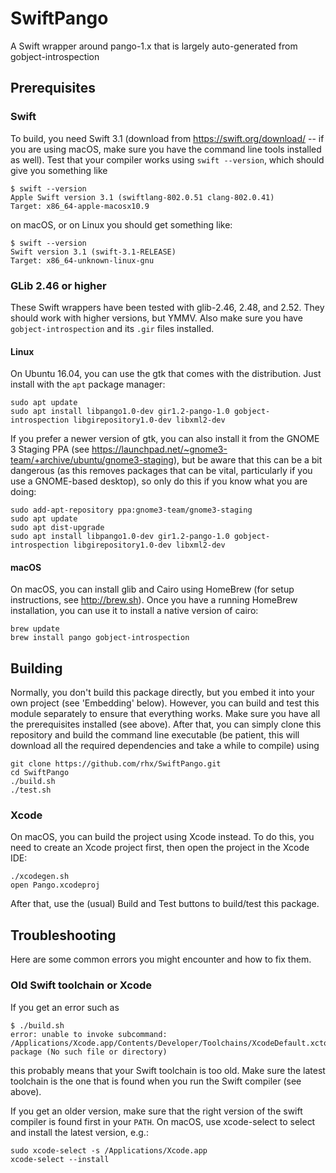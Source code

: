 # SwiftPango
A Swift wrapper around pango-1.x that is largely auto-generated from gobject-introspection



## Prerequisites

### Swift

To build, you need Swift 3.1 (download from https://swift.org/download/ -- if you are using macOS, make sure you have the command line tools installed as well).  Test that your compiler works using `swift --version`, which should give you something like

	$ swift --version
	Apple Swift version 3.1 (swiftlang-802.0.51 clang-802.0.41)
	Target: x86_64-apple-macosx10.9

on macOS, or on Linux you should get something like:

	$ swift --version
	Swift version 3.1 (swift-3.1-RELEASE)
	Target: x86_64-unknown-linux-gnu

### GLib 2.46 or higher

These Swift wrappers have been tested with glib-2.46, 2.48, and 2.52.  They should work with higher versions, but YMMV.  Also make sure you have `gobject-introspection` and its `.gir` files installed.

#### Linux

On Ubuntu 16.04, you can use the gtk that comes with the distribution.  Just install with the `apt` package manager:

	sudo apt update
	sudo apt install libpango1.0-dev gir1.2-pango-1.0 gobject-introspection libgirepository1.0-dev libxml2-dev

If you prefer a newer version of gtk, you can also install it from the GNOME 3 Staging PPA (see https://launchpad.net/~gnome3-team/+archive/ubuntu/gnome3-staging), but be aware that this can be a bit dangerous (as this removes packages that can be vital, particularly if you use a GNOME-based desktop), so only do this if you know what you are doing:

	sudo add-apt-repository ppa:gnome3-team/gnome3-staging
	sudo apt update
	sudo apt dist-upgrade
	sudo apt install libpango1.0-dev gir1.2-pango-1.0 gobject-introspection libgirepository1.0-dev libxml2-dev

#### macOS

On macOS, you can install glib and Cairo using HomeBrew (for setup instructions, see http://brew.sh).  Once you have a running HomeBrew installation, you can use it to install a native version of cairo:

	brew update
	brew install pango gobject-introspection


## Building
Normally, you don't build this package directly, but you embed it into your own project (see 'Embedding' below).  However, you can build and test this module separately to ensure that everything works.  Make sure you have all the prerequisites installed (see above).  After that, you can simply clone this repository and build the command line executable (be patient, this will download all the required dependencies and take a while to compile) using

	git clone https://github.com/rhx/SwiftPango.git
	cd SwiftPango
	./build.sh
	./test.sh

### Xcode

On macOS, you can build the project using Xcode instead.  To do this, you need to create an Xcode project first, then open the project in the Xcode IDE:

	./xcodegen.sh
	open Pango.xcodeproj

After that, use the (usual) Build and Test buttons to build/test this package.



## Troubleshooting
Here are some common errors you might encounter and how to fix them.

### Old Swift toolchain or Xcode
If you get an error such as

	$ ./build.sh 
	error: unable to invoke subcommand: /Applications/Xcode.app/Contents/Developer/Toolchains/XcodeDefault.xctoolchain/usr/bin/swift-package (No such file or directory)
	
this probably means that your Swift toolchain is too old.  Make sure the latest toolchain is the one that is found when you run the Swift compiler (see above).

  If you get an older version, make sure that the right version of the swift compiler is found first in your `PATH`.  On macOS, use xcode-select to select and install the latest version, e.g.:

	sudo xcode-select -s /Applications/Xcode.app
	xcode-select --install

